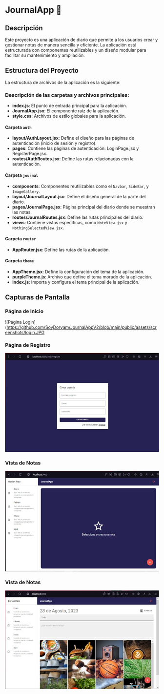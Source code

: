 # JournalApp 📓

## Descripción
Este proyecto es una aplicación de diario que permite a los usuarios crear y gestionar notas de manera sencilla y eficiente. La aplicación está estructurada con componentes reutilizables y un diseño modular para facilitar su mantenimiento y ampliación.

## Estructura del Proyecto

La estructura de archivos de la aplicación es la siguiente:


### Descripción de las carpetas y archivos principales:

- **index.js**: El punto de entrada principal para la aplicación.
- **JournalApp.jsx**: El componente raíz de la aplicación.
- **style.css**: Archivos de estilo globales para la aplicación.

#### Carpeta `auth`
- **layout/AuthLayout.jsx**: Define el diseño para las páginas de autenticación (inicio de sesión y registro).
- **pages**: Contiene las páginas de autenticación: LoginPage.jsx y RegisterPage.jsx.
- **routes/AuthRoutes.jsx**: Define las rutas relacionadas con la autenticación.

#### Carpeta `journal`
- **components**: Componentes reutilizables como el `Navbar`, `SideBar`, y `ImageGallery`.
- **layout/JournalLayout.jsx**: Define el diseño general de la parte del diario.
- **pages/JournalPage.jsx**: Página principal del diario donde se muestran las notas.
- **routes/JournalRoutes.jsx**: Define las rutas principales del diario.
- **views**: Contiene vistas específicas, como `NoteView.jsx` y `NothingSelectedView.jsx`.

#### Carpeta `router`
- **AppRouter.jsx**: Define las rutas de la aplicación.

#### Carpeta `theme`
- **AppTheme.jsx**: Define la configuración del tema de la aplicación.
- **purpleTheme.js**: Archivo que define el tema morado de la aplicación.
- **index.js**: Importa y configura el tema principal de la aplicación.

## Capturas de Pantalla

### Página de Inicio
![Página Login](https://github.com/SoyDoryam/JournalAppV2/blob/main/public/assets/screenshots/login.JPG

### Página de Registro
![Página Register](https://github.com/SoyDoryam/JournalAppV2/blob/main/public/assets/screenshots/Register.JPG)

### Vista de Notas
![Vista Diario](https://github.com/SoyDoryam/JournalAppV2/blob/main/public/assets/screenshots/Diario.JPG)

### Vista de Notas
![Vista NoteView](https://github.com/SoyDoryam/JournalAppV2/blob/main/public/assets/screenshots/NoteView.JPG)

